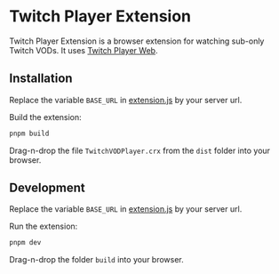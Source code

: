 # Twitch Player Extension
Twitch Player Extension is a browser extension for watching sub-only Twitch VODs. It uses [Twitch Player Web](https://github.com/TwitchVODPlayer/twitch-player-web). 


## Installation
Replace the variable `BASE_URL` in [extension.js](./src/extension.js) by your server url.

Build the extension:
```sh
pnpm build
```

Drag-n-drop the file `TwitchVODPlayer.crx` from the `dist` folder into your browser.

## Development
Replace the variable `BASE_URL` in [extension.js](./src/extension.js) by your server url.

Run the extension:
```sh
pnpm dev
```
Drag-n-drop the folder `build` into your browser.
